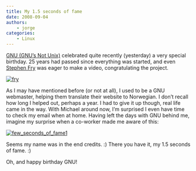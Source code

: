 ```yaml
---
title: My 1.5 seconds of fame
date: 2008-09-04
authors:
    - jorge
categories:
    - Linux
---
```

[GNU (GNU’s Not Unix)](http://www.gnu.org) celebrated quite recently (yesterday) a very special birthday. 25 years had passed since everything was started, and even [Stephen Fry](http://en.wikipedia.org/wiki/Stephen_Fry) was eager to make a video, congratulating the project.

[![fry](http://jorge.fbarr.net/wp-content/uploads/2013/02/fry.jpg)](http://jorge.fbarr.net/wp-content/uploads/2013/02/fry.jpg)

As I may have mentioned before (or not at all), I used to be a GNU webmaster, helping them translate their website to Norwegian. I don’t recall how long I helped out, perhaps a year. I had to give it up though, real life came in the way. With Michael around now, I’m surprised I even have time to check my email when at home. Having left the days with GNU behind me, imagine my surprise when a co-worker made me aware of this:

[![few_seconds_of_fame1](http://jorge.fbarr.net/wp-content/uploads/2013/02/few_seconds_of_fame1.png)](http://jorge.fbarr.net/wp-content/uploads/2013/02/few_seconds_of_fame1.png)

Seems my name was in the end credits. :) There you have it, my 1.5 seconds of fame. :)

Oh, and happy birthday GNU!